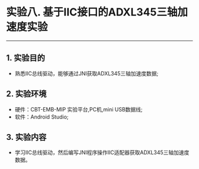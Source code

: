 # 实验八. 基于IIC接口的ADXL345三轴加速度实验

----------
## 1. 实验目的
- 熟悉IIC总线驱动，能够通过JNI获取ADXL345三轴加速度数据;

## 2. 实验环境
- 硬件：CBT-EMB-MIP 实验平台,PC机,mini USB数据线;
- 软件：Android Studio;

## 3. 实验内容
- 学习IIC总线驱动，然后编写JNI程序操作IIC适配器获取ADXL345三轴加速度数据。